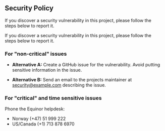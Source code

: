 ## Security Policy
If you discover a security vulnerability in this project, please follow the steps below to report it.

If you discover a security vulnerability in this project, please follow the steps below to report it.

### For "non-critical" issues

- **Alternative A:**
  Create a GitHub issue for the vulnerability. Avoid putting sensitive information in the issue.

- **Alternative B:**
  Send an email to the projects maintainer at [security@example.com](mailto:security@example.com) describing the issue.

### For "critical" and time sensitive issues

Phone the Equinor helpdesk:

- Norway (+47) 51 999 222
- US/Canada (+1) 713 878 6970
